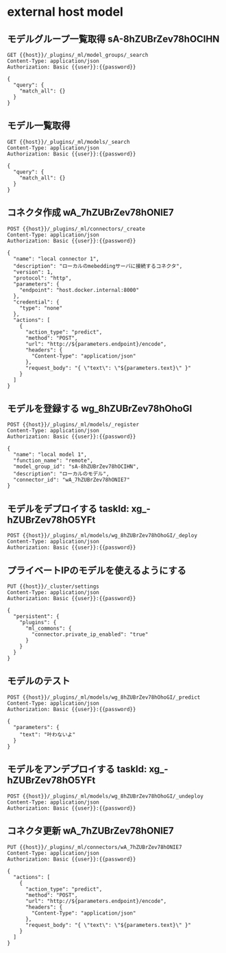 # external host model

## モデルグループ一覧取得 sA-8hZUBrZev78hOCIHN

```http
GET {{host}}/_plugins/_ml/model_groups/_search
Content-Type: application/json
Authorization: Basic {{user}}:{{password}}

{
  "query": {
    "match_all": {}
  }
}
```

## モデル一覧取得

```http
GET {{host}}/_plugins/_ml/models/_search
Content-Type: application/json
Authorization: Basic {{user}}:{{password}}

{
  "query": {
    "match_all": {}
  }
}
```

## コネクタ作成 wA_7hZUBrZev78hONIE7

```http
POST {{host}}/_plugins/_ml/connectors/_create
Content-Type: application/json
Authorization: Basic {{user}}:{{password}}

{
  "name": "local connector 1",
  "description": "ローカルのmebeddingサーバに接続するコネクタ",
  "version": 1,
  "protocol": "http",
  "parameters": {
    "endpoint": "host.docker.internal:8000"
  },
  "credential": {
    "type": "none"
  },
  "actions": [
    {
      "action_type": "predict",
      "method": "POST",
      "url": "http://${parameters.endpoint}/encode",
      "headers": {
        "Content-Type": "application/json"
      },
      "request_body": "{ \"text\": \"${parameters.text}\" }"
    }
  ]
}
```

## モデルを登録する wg_8hZUBrZev78hOhoGI

```http
POST {{host}}/_plugins/_ml/models/_register
Content-Type: application/json
Authorization: Basic {{user}}:{{password}}

{
  "name": "local model 1",
  "function_name": "remote",
  "model_group_id": "sA-8hZUBrZev78hOCIHN",
  "description": "ローカルのモデル",
  "connector_id": "wA_7hZUBrZev78hONIE7"
}
```

## モデルをデプロイする taskId: xg_-hZUBrZev78hO5YFt

```http
POST {{host}}/_plugins/_ml/models/wg_8hZUBrZev78hOhoGI/_deploy
Content-Type: application/json
Authorization: Basic {{user}}:{{password}}
```

## プライベートIPのモデルを使えるようにする

```http
PUT {{host}}/_cluster/settings
Content-Type: application/json
Authorization: Basic {{user}}:{{password}}

{
  "persistent": {
    "plugins": {
      "ml_commons": {
        "connector.private_ip_enabled": "true"
      }
    }
  }
}
```

## モデルのテスト

```http
POST {{host}}/_plugins/_ml/models/wg_8hZUBrZev78hOhoGI/_predict
Content-Type: application/json
Authorization: Basic {{user}}:{{password}}

{
  "parameters": {
    "text": "叶わないよ"
  }
}
```

## モデルをアンデプロイする taskId: xg_-hZUBrZev78hO5YFt

```http
POST {{host}}/_plugins/_ml/models/wg_8hZUBrZev78hOhoGI/_undeploy
Content-Type: application/json
Authorization: Basic {{user}}:{{password}}
```

## コネクタ更新 wA_7hZUBrZev78hONIE7

```http
PUT {{host}}/_plugins/_ml/connectors/wA_7hZUBrZev78hONIE7
Content-Type: application/json
Authorization: Basic {{user}}:{{password}}

{
  "actions": [
    {
      "action_type": "predict",
      "method": "POST",
      "url": "http://${parameters.endpoint}/encode",
      "headers": {
        "Content-Type": "application/json"
      },
      "request_body": "{ \"text\": \"${parameters.text}\" }"
    }
  ]
}
```
